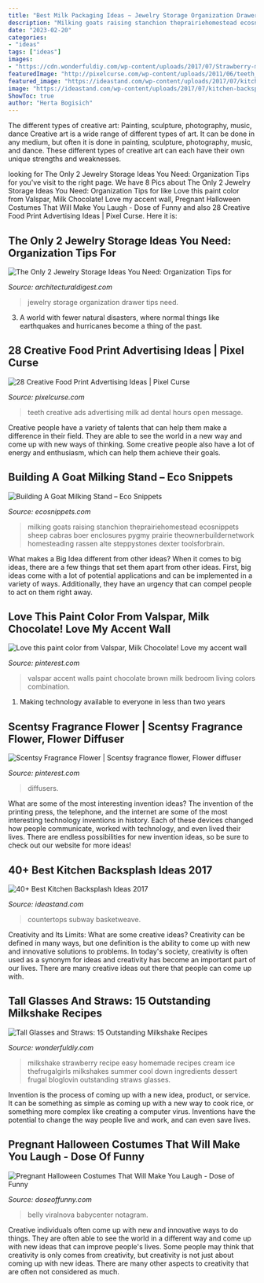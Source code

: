 ```yaml
---
title: "Best Milk Packaging Ideas ~ Jewelry Storage Organization Drawer Tips Need"
description: "Milking goats raising stanchion theprairiehomestead ecosnippets sheep cabras boer enclosures pygmy prairie theownerbuildernetwork homesteading rassen alte steppystones dexter toolsforbrain"
date: "2023-02-20"
categories:
- "ideas"
tags: ["ideas"]
images:
- "https://cdn.wonderfuldiy.com/wp-content/uploads/2017/07/Strawberry-milkshake--547x1024.jpeg"
featuredImage: "http://pixelcurse.com/wp-content/uploads/2011/06/teeth_23.jpg"
featured_image: "https://ideastand.com/wp-content/uploads/2017/07/kitchen-backsplash/38-kitchen-backsplash-ideas-tutorials.jpg"
image: "https://ideastand.com/wp-content/uploads/2017/07/kitchen-backsplash/38-kitchen-backsplash-ideas-tutorials.jpg"
ShowToc: true
author: "Herta Bogisich"
---
```



The different types of creative art: Painting, sculpture, photography, music, dance
Creative art is a wide range of different types of art. It can be done in any medium, but often it is done in painting, sculpture, photography, music, and dance. These different types of creative art can each have their own unique strengths and weaknesses.

	

		
looking for The Only 2 Jewelry Storage Ideas You Need: Organization Tips for you've visit to the right page. We have 8 Pics about The Only 2 Jewelry Storage Ideas You Need: Organization Tips for like Love this paint color from Valspar, Milk Chocolate! Love my accent wall, Pregnant Halloween Costumes That Will Make You Laugh - Dose of Funny and also 28 Creative Food Print Advertising Ideas | Pixel Curse. Here it is:
		
    
## The Only 2 Jewelry Storage Ideas You Need: Organization Tips For

<img loading=lazy src="https://media.architecturaldigest.com/photos/5a3aecfecf0d6c31eb82ee6c/16:9/w_1280,c_limit/jewelry-storage-ideas-01.jpg?mbid=social_retweet" onerror="this.onerror=null;this.src='https://tse4.mm.bing.net/th?id=OIP.qLDTO4UHtGIX1AoYrPtN5AHaEK&amp;pid=15.1';" alt="The Only 2 Jewelry Storage Ideas You Need: Organization Tips for">

_Source: architecturaldigest.com_

>jewelry storage organization drawer tips need. 

	

3. A world with fewer natural disasters, where normal things like earthquakes and hurricanes become a thing of the past. 

    
## 28 Creative Food Print Advertising Ideas | Pixel Curse

<img loading=lazy src="http://pixelcurse.com/wp-content/uploads/2011/06/teeth_23.jpg" onerror="this.onerror=null;this.src='https://tse4.mm.bing.net/th?id=OIP.8Yt8FvI2hra4rbIGr7x4pgHaKg&amp;pid=15.1';" alt="28 Creative Food Print Advertising Ideas | Pixel Curse">

_Source: pixelcurse.com_

>teeth creative ads advertising milk ad dental hours open message. 

	

Creative people have a variety of talents that can help them make a difference in their field. They are able to see the world in a new way and come up with new ways of thinking. Some creative people also have a lot of energy and enthusiasm, which can help them achieve their goals.

    
## Building A Goat Milking Stand – Eco Snippets

<img loading=lazy src="http://www.ecosnippets.com/wp-content/uploads/2013/07/goat-milking-stand.jpg" onerror="this.onerror=null;this.src='https://tse3.mm.bing.net/th?id=OIP.HdGhT7VISjm9bZnVNf1RjwAAAA&amp;pid=15.1';" alt="Building A Goat Milking Stand – Eco Snippets">

_Source: ecosnippets.com_

>milking goats raising stanchion theprairiehomestead ecosnippets sheep cabras boer enclosures pygmy prairie theownerbuildernetwork homesteading rassen alte steppystones dexter toolsforbrain. 

	

What makes a Big Idea different from other ideas?
When it comes to big ideas, there are a few things that set them apart from other ideas. First, big ideas come with a lot of potential applications and can be implemented in a variety of ways. Additionally, they have an urgency that can compel people to act on them right away.

    
## Love This Paint Color From Valspar, Milk Chocolate! Love My Accent Wall

<img loading=lazy src="https://i.pinimg.com/736x/07/f4/a7/07f4a7f185ec85a0fae45a9621c6e8bb--valspar-accent-walls.jpg" onerror="this.onerror=null;this.src='https://tse4.mm.bing.net/th?id=OIP.HqofHytKJNddXbYk6gE9EQHaJ6&amp;pid=15.1';" alt="Love this paint color from Valspar, Milk Chocolate! Love my accent wall">

_Source: pinterest.com_

>valspar accent walls paint chocolate brown milk bedroom living colors combination. 

	

1. Making technology available to everyone in less than two years 

    
## Scentsy Fragrance Flower | Scentsy Fragrance Flower, Flower Diffuser

<img loading=lazy src="https://i.pinimg.com/736x/ba/e1/6b/bae16b9b00a1c61b0315334a29f10426.jpg" onerror="this.onerror=null;this.src='https://tse1.mm.bing.net/th?id=OIP.Zier1MXhtTbBk_WF7hmoTgHaJ3&amp;pid=15.1';" alt="Scentsy Fragrance Flower | Scentsy fragrance flower, Flower diffuser">

_Source: pinterest.com_

>diffusers. 

	

What are some of the most interesting invention ideas?
The invention of the printing press, the telephone, and the internet are some of the most interesting technology inventions in history. Each of these devices changed how people communicate, worked with technology, and even lived their lives. There are endless possibilities for new invention ideas, so be sure to check out our website for more ideas!

    
## 40+ Best Kitchen Backsplash Ideas 2017

<img loading=lazy src="https://ideastand.com/wp-content/uploads/2017/07/kitchen-backsplash/38-kitchen-backsplash-ideas-tutorials.jpg" onerror="this.onerror=null;this.src='https://tse2.mm.bing.net/th?id=OIP.cc_5TqUNTNBRhz8wNu9v9AHaLG&amp;pid=15.1';" alt="40+ Best Kitchen Backsplash Ideas 2017">

_Source: ideastand.com_

>countertops subway basketweave. 

	

Creativity and Its Limits: What are some creative ideas?
Creativity can be defined in many ways, but one definition is the ability to come up with new and innovative solutions to problems. In today's society, creativity is often used as a synonym for ideas and creativity has become an important part of our lives. There are many creative ideas out there that people can come up with.

    
## Tall Glasses And Straws: 15 Outstanding Milkshake Recipes

<img loading=lazy src="https://cdn.wonderfuldiy.com/wp-content/uploads/2017/07/Strawberry-milkshake--547x1024.jpeg" onerror="this.onerror=null;this.src='https://tse2.mm.bing.net/th?id=OIP.q0bTMtfGy66lloMrLp6oVAHaN3&amp;pid=15.1';" alt="Tall Glasses and Straws: 15 Outstanding Milkshake Recipes">

_Source: wonderfuldiy.com_

>milkshake strawberry recipe easy homemade recipes cream ice thefrugalgirls milkshakes summer cool down ingredients dessert frugal bloglovin outstanding straws glasses. 

	

Invention is the process of coming up with a new idea, product, or service. It can be something as simple as coming up with a new way to cook rice, or something more complex like creating a computer virus. Inventions have the potential to change the way people live and work, and can even save lives.

    
## Pregnant Halloween Costumes That Will Make You Laugh - Dose Of Funny

<img loading=lazy src="https://www.doseoffunny.com/wp-content/uploads/2014/09/pregnant-halloween-costumes-3.jpg" onerror="this.onerror=null;this.src='https://tse3.mm.bing.net/th?id=OIP.3z_nvNpBjQO7MEImlv45nQHaMY&amp;pid=15.1';" alt="Pregnant Halloween Costumes That Will Make You Laugh - Dose of Funny">

_Source: doseoffunny.com_

>belly viralnova babycenter notagram. 

	

Creative individuals often come up with new and innovative ways to do things. They are often able to see the world in a different way and come up with new ideas that can improve people's lives. Some people may think that creativity is only comes from creativity, but creativity is not just about coming up with new ideas. There are many other aspects to creativity that are often not considered as much.

